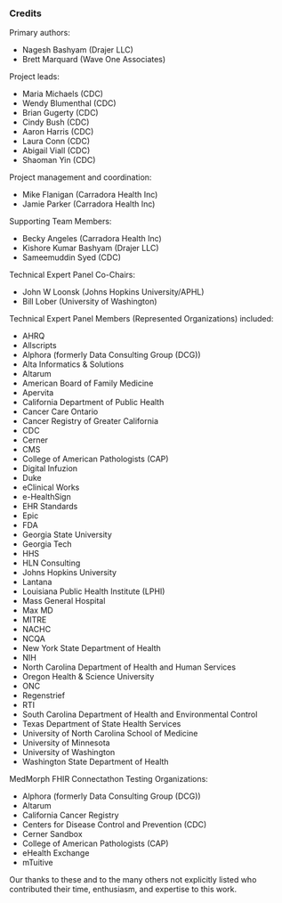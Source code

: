 ### Credits
Primary authors:

* Nagesh Bashyam (Drajer LLC)
* Brett Marquard (Wave One Associates)

Project leads:

* Maria Michaels (CDC)
* Wendy Blumenthal (CDC)
* Brian Gugerty (CDC)
* Cindy Bush (CDC)
* Aaron Harris (CDC)
* Laura Conn (CDC)
* Abigail Viall (CDC)
* Shaoman Yin (CDC)

Project management and coordination:

* Mike Flanigan (Carradora Health Inc)
* Jamie Parker (Carradora Health Inc)

Supporting Team Members: 

* Becky Angeles (Carradora Health Inc)
* Kishore Kumar Bashyam (Drajer LLC)
* Sameemuddin Syed (CDC)

Technical Expert Panel Co-Chairs:

* John W Loonsk (Johns Hopkins University/APHL)
* Bill Lober (University of Washington)

Technical Expert Panel Members (Represented Organizations) included:

* AHRQ
* Allscripts
* Alphora (formerly Data Consulting Group (DCG))
* Alta Informatics & Solutions
* Altarum
* American Board of Family Medicine
* Apervita
* California Department of Public Health
* Cancer Care Ontario
* Cancer Registry of Greater California
* CDC
* Cerner
* CMS
* College of American Pathologists (CAP)
* Digital Infuzion
* Duke
* eClinical Works
* e-HealthSign
* EHR Standards
* Epic
* FDA
* Georgia State University
* Georgia Tech
* HHS
* HLN Consulting
* Johns Hopkins University
* Lantana
* Louisiana Public Health Institute (LPHI)
* Mass General Hospital 
* Max MD
* MITRE
* NACHC
* NCQA
* New York State Department of Health
* NIH
* North Carolina Department of Health and Human Services
* Oregon Health & Science University
* ONC
* Regenstrief
* RTI
* South Carolina Department of Health and Environmental Control
* Texas Department of State Health Services
* University of North Carolina School of Medicine
* University of Minnesota
* University of Washington
* Washington State Department of Health

MedMorph FHIR Connectathon Testing Organizations:

* Alphora (formerly Data Consulting Group (DCG))
* Altarum
* California Cancer Registry
* Centers for Disease Control and Prevention (CDC)
* Cerner Sandbox
* College of American Pathologists (CAP)
* eHealth Exchange
* mTuitive

Our thanks to these and to the many others not explicitly listed who contributed their time, enthusiasm, and expertise to this work.
